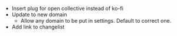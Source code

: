 - Insert plug for open collective instead of ko-fi
- Update to new domain
  - Allow any domain to be put in settings. Default to correct one.
- Add link to changelist

